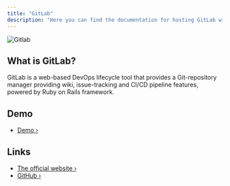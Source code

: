 ```yaml
---
title: "GitLab"
description: "Here you can find the documentation for hosting GitLab with Coolify."
---
```



![Gitlab](https://raw.githubusercontent.com/gitlabhq/gitlabhq/refs/heads/master/public/apple-touch-icon.png)

## What is GitLab?

GitLab is a web-based DevOps lifecycle tool that provides a Git-repository manager providing wiki, issue-tracking and CI/CD pipeline features, powered by Ruby on Rails framework.

## Demo

- [Demo ›](https://gitlab.com/)

## Links

- [The official website ›](https://gitlab.com/)
- [GitHub ›](https://github.com/gitlabhq/gitlabhq)
